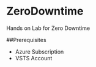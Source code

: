 # ZeroDowntime
Hands on Lab for Zero Downtime

##Prerequisites
- Azure Subscription
- VSTS Account

##

